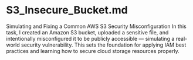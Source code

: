 # S3_Insecure_Bucket.md
Simulating and Fixing a Common AWS S3 Security Misconfiguration
 In this task, I created an Amazon S3 bucket, uploaded a sensitive file, and intentionally misconfigured it to be publicly accessible — simulating a real-world security vulnerability. This sets the foundation for applying IAM best practices and learning how to secure cloud storage resources properly.
